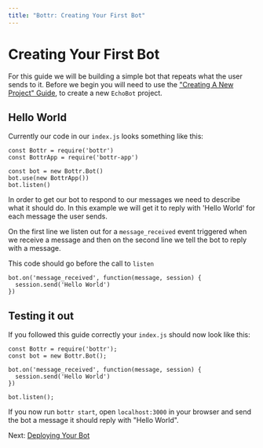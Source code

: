 ```yaml
---
title: "Bottr: Creating Your First Bot"
---
```

# Creating Your First Bot

For this guide we will be building a simple bot that repeats what the user sends to it. Before we begin you will need to use the ["Creating A New Project" Guide](Creating-a-new-project), to create a new `EchoBot` project.

## Hello World

Currently our code in our `index.js` looks something like this:

```
const Bottr = require('bottr')
const BottrApp = require('bottr-app')

const bot = new Bottr.Bot()
bot.use(new BottrApp())
bot.listen()
```

In order to get our bot to respond to our messages we need to describe what it should do. In this example we will get it to reply with 'Hello World' for each message the user sends.

On the first line we listen out for a `message_received` event triggered when we receive a message and then on the second line we tell the bot to reply with a message.

This code should go before the call to `listen`

```
bot.on('message_received', function(message, session) {
  session.send('Hello World')
})
```

## Testing it out

If you followed this guide correctly your `index.js` should now look like this:

```
const Bottr = require('bottr');
const bot = new Bottr.Bot();

bot.on('message_received', function(message, session) {
  session.send('Hello World')
})

bot.listen();
```

If you now run `bottr start`, open `localhost:3000` in your browser and send the bot a message it should reply with "Hello World".

Next: [Deploying Your Bot](Deploying-Your-Bot)
